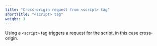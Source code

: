 ```yaml
---
title: "Cross-origin request from <script> tag"
shortTitle: "<script> tag"
weight: 3
---
```


Using a `<script>` tag triggers a request for the script, in this case cross-origin.